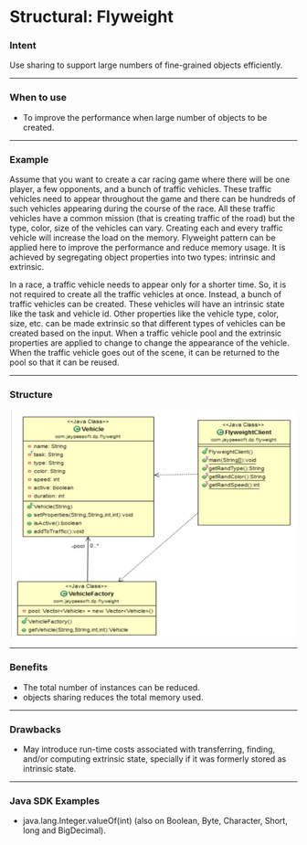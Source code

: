 # Structural: Flyweight
### Intent

Use sharing to support large numbers of fine-grained objects efficiently.

---
### When to use

* To improve the performance when large number of objects to be created.

---
### Example

Assume that you want to create a car racing game where there will be one player, a few opponents, and a bunch of traffic vehicles. These traffic vehicles need to appear throughout the game and there can be hundreds of such vehicles appearing during the course of the race. All these traffic vehicles have a common mission (that is creating traffic of the road) but the type, color, size of the vehicles can vary. Creating each and every traffic vehicle will increase the load on the memory. Flyweight pattern can be applied here to improve the performance and reduce memory usage. It is achieved by segregating object properties into two types: intrinsic and extrinsic.

In a race, a traffic vehicle needs to appear only for a shorter time. So, it is not required to create all the traffic vehicles at once. Instead, a bunch of traffic vehicles can be created. These vehicles will have an intrinsic state like the task and vehicle id. Other properties like the vehicle type, color, size, etc. can be made extrinsic so that different types of vehicles can be created based on the input. When a traffic vehicle pool and the extrinsic properties are applied to change to change the appearance of the vehicle. When the traffic vehicle goes out of the scene, it can be returned to the pool so that it can be reused.

---
### Structure

<img src="./structural_flyweight.jpg" width="600" height="400">

---
### Benefits

* The total number of instances can be reduced.
* objects sharing reduces the total memory used.

---
### Drawbacks

* May introduce run-time costs associated with transferring, finding, and/or computing extrinsic state, specially if it was formerly stored as intrinsic state.

---
### Java SDK Examples

* java.lang.Integer.valueOf(int) (also on Boolean, Byte, Character, Short, long and BigDecimal).

